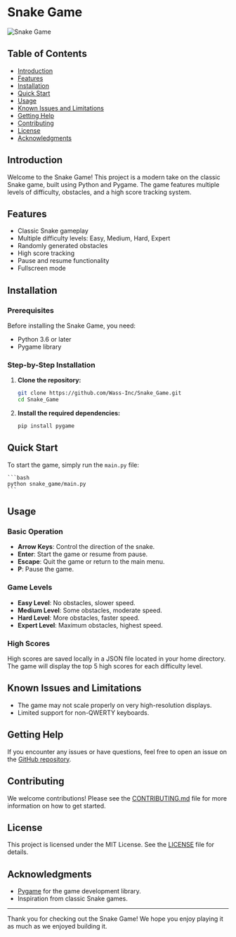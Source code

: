 # Snake Game

![Snake Game](./images/snake_game_logo.png)

## Table of Contents

- [Introduction](#introduction)
- [Features](#features)
- [Installation](#installation)
- [Quick Start](#quick-start)
- [Usage](#usage)
- [Known Issues and Limitations](#known-issues-and-limitations)
- [Getting Help](#getting-help)
- [Contributing](#contributing)
- [License](#license)
- [Acknowledgments](#acknowledgments)

## Introduction

Welcome to the Snake Game! This project is a modern take on the classic Snake game, built using Python and Pygame. The game features multiple levels of difficulty, obstacles, and a high score tracking system.

## Features

- Classic Snake gameplay
- Multiple difficulty levels: Easy, Medium, Hard, Expert
- Randomly generated obstacles
- High score tracking
- Pause and resume functionality
- Fullscreen mode

## Installation

### Prerequisites

Before installing the Snake Game, you need:

- Python 3.6 or later
- Pygame library

### Step-by-Step Installation

1. **Clone the repository:**

    ```bash
    git clone https://github.com/Wass-Inc/Snake_Game.git
    cd Snake_Game
    ```

2. **Install the required dependencies:**

    ```bash
    pip install pygame
    ```

## Quick Start

To start the game, simply run the `main.py` file:

    ```bash
    python snake_game/main.py
    ```

## Usage

### Basic Operation

- **Arrow Keys**: Control the direction of the snake.
- **Enter**: Start the game or resume from pause.
- **Escape**: Quit the game or return to the main menu.
- **P**: Pause the game.

### Game Levels

- **Easy Level**: No obstacles, slower speed.
- **Medium Level**: Some obstacles, moderate speed.
- **Hard Level**: More obstacles, faster speed.
- **Expert Level**: Maximum obstacles, highest speed.

### High Scores

High scores are saved locally in a JSON file located in your home directory. The game will display the top 5 high scores for each difficulty level.

## Known Issues and Limitations

- The game may not scale properly on very high-resolution displays.
- Limited support for non-QWERTY keyboards.

## Getting Help

If you encounter any issues or have questions, feel free to open an issue on the [GitHub repository](https://github.com/Wass-Inc/Snake_Game/issues).

## Contributing

We welcome contributions! Please see the [CONTRIBUTING.md](CONTRIBUTING.md) file for more information on how to get started.

## License

This project is licensed under the MIT License. See the [LICENSE](LICENSE) file for details.

## Acknowledgments

- [Pygame](https://www.pygame.org/) for the game development library.
- Inspiration from classic Snake games.

---

Thank you for checking out the Snake Game! We hope you enjoy playing it as much as we enjoyed building it.
